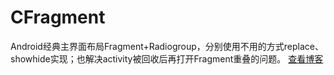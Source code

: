 # CFragment
Android经典主界面布局Fragment+Radiogroup，分别使用不用的方式replace、showhide实现；也解决activity被回收后再打开Fragment重叠的问题。
[查看博客](https://blog.csdn.net/qq_35605213/article/details/79713524)
